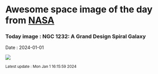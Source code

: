 
# Awesome space image of the day from [NASA](https://api.nasa.gov/)

### Today image : NGC 1232: A Grand Design Spiral Galaxy
Date : 2024-01-01

![](https://apod.nasa.gov/apod/image/2401/ngc1232b_vlt_960.jpg)

<small>Latest update : Mon Jan  1 16:15:59 2024</small>
        